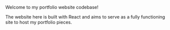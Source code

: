 Welcome to my portfolio website codebase!

The website here is built with React and aims to serve as a fully functioning site to host my portfolio pieces.
